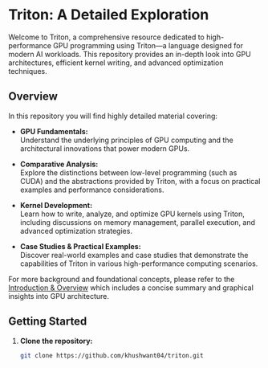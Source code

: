 # Triton: A Detailed Exploration

Welcome to Triton, a comprehensive resource dedicated to high-performance GPU programming using Triton—a language designed for modern AI workloads. This repository provides an in-depth look into GPU architectures, efficient kernel writing, and advanced optimization techniques.

## Overview

In this repository you will find highly detailed material covering:

- **GPU Fundamentals:**  
  Understand the underlying principles of GPU computing and the architectural innovations that power modern GPUs.

- **Comparative Analysis:**  
  Explore the distinctions between low-level programming (such as CUDA) and the abstractions provided by Triton, with a focus on practical examples and performance considerations.

- **Kernel Development:**  
  Learn how to write, analyze, and optimize GPU kernels using Triton, including discussions on memory management, parallel execution, and advanced optimization strategies.

- **Case Studies & Practical Examples:**  
  Discover real-world examples and case studies that demonstrate the capabilities of Triton in various high-performance computing scenarios.

For more background and foundational concepts, please refer to the [Introduction & Overview](01.%20Introduction/README.md) which includes a concise summary and graphical insights into GPU architecture.

## Getting Started

1. **Clone the repository:**
   ```sh
   git clone https://github.com/khushwant04/triton.git